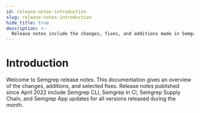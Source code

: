 ```yaml
---
id: release-notes-introduction
slug: release-notes-introduction
hide_title: true
description: >-
  Release notes include the changes, fixes, and additions made in Semgrep over a month or in a specific version.
---
```


# Introduction

Welcome to Semgrep release notes. This documentation gives an overview of the changes, additions, and selected fixes. Release notes published since April 2022 include Semgrep CLI, Semgrep in CI, Semgrep Supply Chain, and Semgrep App updates for all versions released during the month.